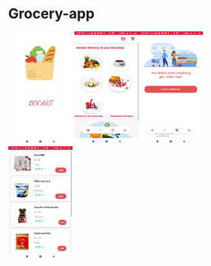 # Grocery-app
<img src ="5.jpeg" width="130" height="230" /> <img src ="6.jpeg" width="130" height="230" /><img src ="7.jpeg" width="130" height="230" /> <img src ="8.jpeg" width="130" height="230" />

